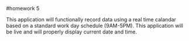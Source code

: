 #homework 5

This application will functionally record data using a real time calandar based on a standard work day schedule (9AM-5PM). This application will be live and will properly display current date and time.
